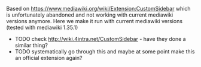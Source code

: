 Based on https://www.mediawiki.org/wiki/Extension:CustomSidebar which is unfortunately abandoned and not working with current mediawiki versions anymore. Here we make it run with current mediawiki versions (tested with mediawiki 1.35.1)
* TODO check http://wiki.4intra.net/CustomSidebar - have they done a similar thing?
* TODO systematically go through this and maybe at some point make this an official extension again?
